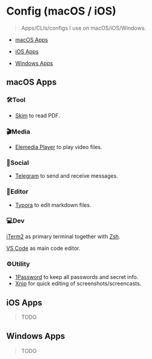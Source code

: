 # Config (macOS / iOS)

> Apps/CLIs/configs I use on macOS/iOS/Windows.



- [macOS Apps](#macos-apps)
- [iOS Apps](#ios-apps)

- [Windows Apps](#windows-apps)



## macOS Apps

### 🛠️Tool

- [Skim](https://skim-app.sourceforge.io/) to read PDF.

### 🎬Media

- [Elemedia Player](https://www.elmedia-video-player.com/) to play video files.

### 👥Social

- [Telegram](https://telegram.org/) to send and receive messages.

### 📝Editor

- [Typora](https://typora.io/) to edit markdown files.

### 💻Dev

[iTerm2](https://iterm2.com/) as primary terminal together with [Zsh](https://www.zsh.org/).

[VS Code](https://code.visualstudio.com/) as main code editor.

### ⚙️Utility

- [1Password](https://1password.com/) to keep all passwords and secret info.
- [Xnip](https://xnipapp.com/) for quick editing of screenshots/screencasts.

## iOS Apps

> TODO



## Windows Apps

> TODO
